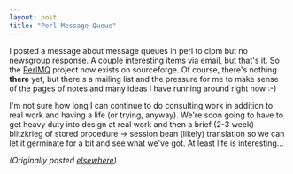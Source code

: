 ```yaml
---
layout: post
title: "Perl Message Queue"
---
```




<p>I posted a message about message queues in perl to clpm
but no newsgroup response. A couple interesting items via
email, but that's it. So the <a
href="http://www.advogato.org/proj/PerlMQ/">PerlMQ</a> project now exists on
sourceforge.  Of course, there's nothing <b>there</b> yet,
but there's a mailing list and the pressure for me to make
sense of the pages of notes and many ideas I have running
around right now :-)

<p>I'm not sure how long I can continue to do consulting
work in addition to real work and having a life (or trying,
anyway). We're soon going to have to get heavy duty into
design at real work and then a brief (2-3 week) blitzkrieg
of stored procedure -&gt; session bean (likely) translation so
we can let it germinate for a bit and see what we've got. At
least life is interesting...

<p><em>(Originally posted <a href="http://www.advogato.org/person/cwinters/diary.html?start=40">elsewhere</a>)</em></p>


